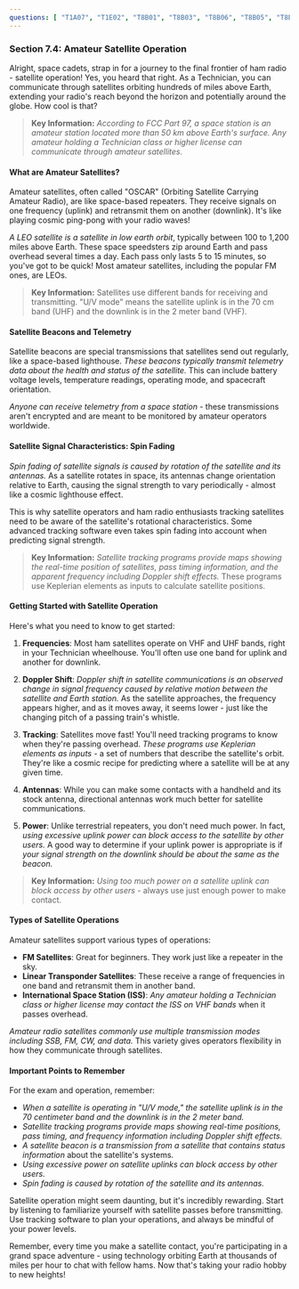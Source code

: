 ```yaml
---
questions: [ "T1A07", "T1E02", "T8B01", "T8B03", "T8B06", "T8B05", "T8B04", "T8B09", "T8B11", "T1B02", "T8B02", "T8B07", "T8B08", "T8B10", "T8B12" ]
---
```


### Section 7.4: Amateur Satellite Operation

Alright, space cadets, strap in for a journey to the final frontier of ham radio - satellite operation! Yes, you heard that right. As a Technician, you can communicate through satellites orbiting hundreds of miles above Earth, extending your radio's reach beyond the horizon and potentially around the globe. How cool is that?

> **Key Information:** *According to FCC Part 97, a space station is an amateur station located more than 50 km above Earth's surface.* *Any amateur holding a Technician class or higher license can communicate through amateur satellites.*

#### What are Amateur Satellites?

Amateur satellites, often called "OSCAR" (Orbiting Satellite Carrying Amateur Radio), are like space-based repeaters. They receive signals on one frequency (uplink) and retransmit them on another (downlink). It's like playing cosmic ping-pong with your radio waves!

*A LEO satellite is a satellite in low earth orbit*, typically between 100 to 1,200 miles above Earth. These space speedsters zip around Earth and pass overhead several times a day. Each pass only lasts 5 to 15 minutes, so you've got to be quick! Most amateur satellites, including the popular FM ones, are LEOs.

> **Key Information:** Satellites use different bands for receiving and transmitting. "U/V mode" means the satellite uplink is in the 70 cm band (UHF) and the downlink is in the 2 meter band (VHF).

#### Satellite Beacons and Telemetry

Satellite beacons are special transmissions that satellites send out regularly, like a space-based lighthouse. *These beacons typically transmit telemetry data about the health and status of the satellite.* This can include battery voltage levels, temperature readings, operating mode, and spacecraft orientation.

*Anyone can receive telemetry from a space station* - these transmissions aren't encrypted and are meant to be monitored by amateur operators worldwide.

#### Satellite Signal Characteristics: Spin Fading

*Spin fading of satellite signals is caused by rotation of the satellite and its antennas.* As a satellite rotates in space, its antennas change orientation relative to Earth, causing the signal strength to vary periodically - almost like a cosmic lighthouse effect.

This is why satellite operators and ham radio enthusiasts tracking satellites need to be aware of the satellite's rotational characteristics. Some advanced tracking software even takes spin fading into account when predicting signal strength.

> **Key Information:** *Satellite tracking programs provide maps showing the real-time position of satellites, pass timing information, and the apparent frequency including Doppler shift effects.* These programs use Keplerian elements as inputs to calculate satellite positions.

#### Getting Started with Satellite Operation

Here's what you need to know to get started:

1. **Frequencies**: Most ham satellites operate on VHF and UHF bands, right in your Technician wheelhouse. You'll often use one band for uplink and another for downlink.

2. **Doppler Shift**: *Doppler shift in satellite communications is an observed change in signal frequency caused by relative motion between the satellite and Earth station.* As the satellite approaches, the frequency appears higher, and as it moves away, it seems lower - just like the changing pitch of a passing train's whistle.

3. **Tracking**: Satellites move fast! You'll need tracking programs to know when they're passing overhead. *These programs use Keplerian elements as inputs* - a set of numbers that describe the satellite's orbit. They're like a cosmic recipe for predicting where a satellite will be at any given time.
   
4. **Antennas**: While you can make some contacts with a handheld and its stock antenna, directional antennas work much better for satellite communications.

5. **Power**: Unlike terrestrial repeaters, you don't need much power. In fact, *using excessive uplink power can block access to the satellite by other users.* A good way to determine if your uplink power is appropriate is if *your signal strength on the downlink should be about the same as the beacon.*

> **Key Information:** *Using too much power on a satellite uplink can block access by other users* - always use just enough power to make contact.

#### Types of Satellite Operations

Amateur satellites support various types of operations:

- **FM Satellites**: Great for beginners. They work just like a repeater in the sky.
- **Linear Transponder Satellites**: These receive a range of frequencies in one band and retransmit them in another band.
- **International Space Station (ISS)**: *Any amateur holding a Technician class or higher license may contact the ISS on VHF bands* when it passes overhead.

*Amateur radio satellites commonly use multiple transmission modes including SSB, FM, CW, and data.* This variety gives operators flexibility in how they communicate through satellites.

#### Important Points to Remember

For the exam and operation, remember:

- *When a satellite is operating in "U/V mode," the satellite uplink is in the 70 centimeter band and the downlink is in the 2 meter band.*
- *Satellite tracking programs provide maps showing real-time positions, pass timing, and frequency information including Doppler shift effects.*
- *A satellite beacon is a transmission from a satellite that contains status information* about the satellite's systems.
- *Using excessive power on satellite uplinks can block access by other users.*
- *Spin fading is caused by rotation of the satellite and its antennas.*

Satellite operation might seem daunting, but it's incredibly rewarding. Start by listening to familiarize yourself with satellite passes before transmitting. Use tracking software to plan your operations, and always be mindful of your power levels.

Remember, every time you make a satellite contact, you're participating in a grand space adventure - using technology orbiting Earth at thousands of miles per hour to chat with fellow hams. Now that's taking your radio hobby to new heights!